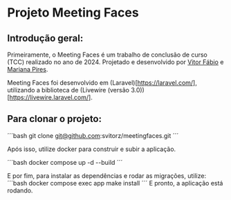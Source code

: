 # Projeto Meeting Faces

## Introdução geral:

Primeiramente, o Meeting Faces é um trabalho de conclusão de curso (TCC) realizado no ano de 2024. Projetado e desenvolvido por [Vitor Fábio](https://www.linkedin.com/in/svitorz) e [Mariana Pires](https://www.linkedin.com/in/mariana-pires-b59376331/).

Meeting Faces foi desenvolvido em (Laravel)[https://laravel.com/], utilizando a biblioteca de (Livewire (versão 3.0))[https://livewire.laravel.com/].

## Para clonar o projeto:

´´´bash
git clone git@github.com:svitorz/meetingfaces.git
´´´

Após isso, utilize docker para construir e subir a aplicação.

´´´bash
docker compose up -d --build
´´´

E por fim, para instalar as dependências e rodar as migrações, utilize:
´´´bash
docker compose exec app make install
´´´
E pronto, a aplicação está rodando.
